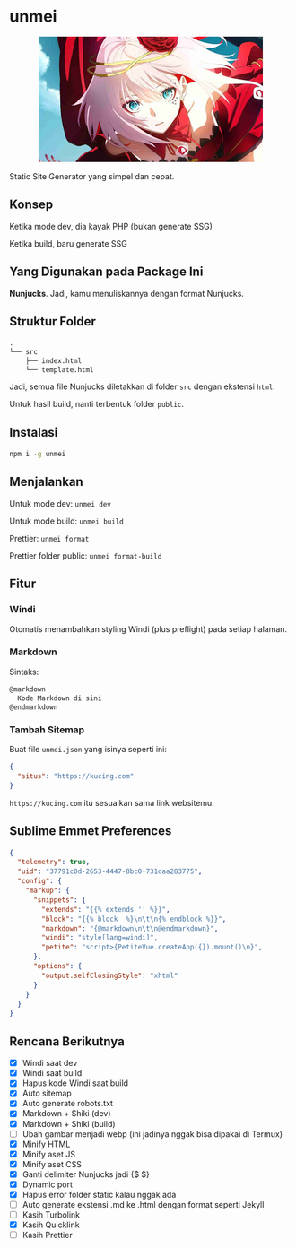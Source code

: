 # unmei

<p align='center'>
	<img src='unmei.jpeg'/>
</p>

Static Site Generator yang simpel dan cepat.

## Konsep

Ketika mode dev, dia kayak PHP (bukan generate SSG)

Ketika build, baru generate SSG

## Yang Digunakan pada Package Ini

**Nunjucks**. Jadi, kamu menuliskannya dengan format Nunjucks.

## Struktur Folder

```
.
└── src
    ├── index.html
    └── template.html
```

Jadi, semua file Nunjucks diletakkan di folder `src` dengan ekstensi `html`.

Untuk hasil build, nanti terbentuk folder `public`.

## Instalasi

```bash
npm i -g unmei
```

## Menjalankan

Untuk mode dev: `unmei dev`

Untuk mode build: `unmei build`

Prettier: `unmei format`

Prettier folder public: `unmei format-build`

## Fitur

### Windi

Otomatis menambahkan styling Windi (plus preflight) pada setiap halaman.

### Markdown

Sintaks:

```
@markdown
  Kode Markdown di sini
@endmarkdown
```

### Tambah Sitemap

Buat file `unmei.json` yang isinya seperti ini:

```json
{
  "situs": "https://kucing.com"
}
```

`https://kucing.com` itu sesuaikan sama link websitemu.

## Sublime Emmet Preferences

```json
{
  "telemetry": true,
  "uid": "37791c0d-2653-4447-8bc0-731daa283775",
  "config": {
    "markup": {
      "snippets": {
        "extends": "{{% extends '' %}}",
        "block": "{{% block  %}\n\t\n{% endblock %}}",
        "markdown": "{@markdown\n\t\n@endmarkdown}",
        "windi": "style[lang=windi]",
        "petite": "script>{PetiteVue.createApp({}).mount()\n}",
      },
      "options": {
        "output.selfClosingStyle": "xhtml"
      }
    }
  }
}
```

## Rencana Berikutnya

- [x] Windi saat dev
- [x] Windi saat build
- [x] Hapus kode Windi saat build
- [x] Auto sitemap
- [x] Auto generate robots.txt
- [x] Markdown + Shiki (dev)
- [x] Markdown + Shiki (build)
- [ ] Ubah gambar menjadi webp (ini jadinya nggak bisa dipakai di Termux)
- [x] Minify HTML
- [x] Minify aset JS
- [x] Minify aset CSS
- [x] Ganti delimiter Nunjucks jadi {$ $}
- [x] Dynamic port
- [x] Hapus error folder static kalau nggak ada
- [ ] Auto generate ekstensi .md ke .html dengan format seperti Jekyll
- [ ] Kasih Turbolink
- [x] Kasih Quicklink
- [ ] Kasih Prettier